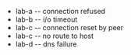 - lab-a -- connection refused
- lab-b -- i/o timeout
- lab-c -- connection reset by peer
- lab-c -- no route to host
- lab-d -- dns failure